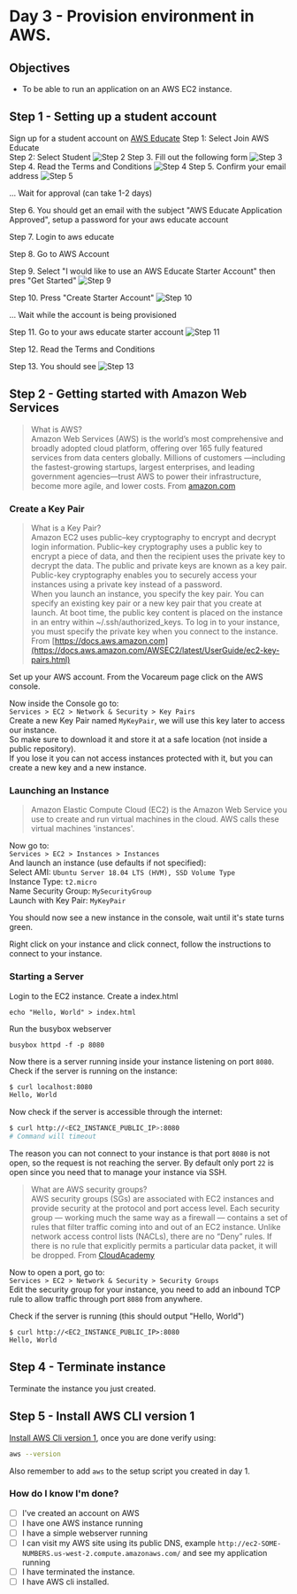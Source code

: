 # Day 3 - Provision environment in AWS.

## Objectives

- To be able to run an application on an AWS EC2 instance.

## Step 1 - Setting up a student account
Sign up for a student account on [AWS Educate](https://aws.amazon.com/education/awseducate/)
Step 1: Select Join AWS Educate  
Step 2: Select Student ![Step 2](Step2.png)
Step 3. Fill out the following form ![Step 3](Step3.png)
Step 4. Read the Terms and Conditions ![Step 4](Step4.png)
Step 5. Confirm your email address ![Step 5](Step5.png)  

... Wait for approval (can take 1-2 days)

Step 6. You should get an email with the subject "AWS Educate Application Approved", setup a password for your aws educate account

Step 7. Login to aws educate

Step 8. Go to AWS Account

Step 9. Select "I would like to use an AWS Educate Starter Account" then pres "Get Started" ![Step 9](Step9.png)  

Step 10. Press "Create Starter Account" ![Step 10](Step10.png)  

... Wait while the account is being provisioned

Step 11. Go to your aws educate starter account ![Step 11](Step11.png)  

Step 12. Read the Terms and Conditions

Step 13. You should see ![Step 13](Step13.png)  

## Step 2 - Getting started with Amazon Web Services

> What is AWS?   
> Amazon Web Services (AWS) is the world’s most comprehensive and broadly adopted cloud platform, offering over 165 fully featured services from data centers globally. Millions of customers —including the fastest-growing startups, largest enterprises, and leading government agencies—trust AWS to power their infrastructure, become more agile, and lower costs. From [amazon.com](https://aws.amazon.com/what-is-aws/)

### Create a Key Pair

> What is a Key Pair?   
> Amazon EC2 uses public–key cryptography to encrypt and decrypt login information. Public–key cryptography uses a public key to encrypt a piece of data, and then the recipient uses the private key to decrypt the data. The public and private keys are known as a key pair. Public-key cryptography enables you to securely access your instances using a private key instead of a password.   
> When you launch an instance, you specify the key pair. You can specify an existing key pair or a new key pair that you create at launch. At boot time, the public key content is placed on the instance in an entry within ~/.ssh/authorized_keys. To log in to your instance, you must specify the private key when you connect to the instance. From [https://docs.aws.amazon.com](https://docs.aws.amazon.com/AWSEC2/latest/UserGuide/ec2-key-pairs.html)

Set up your AWS account.
From the Vocareum page click on the AWS console.

Now inside the Console go to:\
`Services > EC2 > Network & Security > Key Pairs`\
Create a new Key Pair named `MyKeyPair`, we will use this key later to access our instance.\
So make sure to download it and store it at a safe location (not inside a public repository).\
If you lose it you can not access instances protected with it, but you can create a new key
and a new instance.

### Launching an Instance

> Amazon Elastic Compute Cloud (EC2) is the Amazon Web Service you use to create and run virtual machines in the cloud. AWS calls these virtual machines 'instances'.

Now go to:\
`Services > EC2 > Instances > Instances`\
And launch an instance (use defaults if not specified):\
Select AMI: `Ubuntu Server 18.04 LTS (HVM), SSD Volume Type`\
Instance Type: `t2.micro`\
Name Security Group: `MySecurityGroup`\
Launch with Key Pair: `MyKeyPair`

You should now see a new instance in the console, wait until it's state turns
green.

Right click on your instance and click connect, follow the instructions to connect to your instance.

### Starting a Server
Login to the EC2 instance.
Create a index.html
```
echo "Hello, World" > index.html
```
Run the busybox webserver
```
busybox httpd -f -p 8080
```

Now there is a server running inside your instance listening on port `8080`.\
Check if the server is running on the instance:
```bash
$ curl localhost:8080
Hello, World
```

Now check if the server is accessible through the internet:
```bash
$ curl http://<EC2_INSTANCE_PUBLIC_IP>:8080
# Command will timeout
```

The reason you can not connect to your instance is that port `8080` is not open, so the
request is not reaching the server. By default only port `22` is open since you need that
to manage your instance via SSH.

> What are AWS security groups?   
> AWS security groups (SGs) are associated with EC2 instances and provide security at the protocol and port access level. Each security group — working much the same way as a firewall — contains a set of rules that filter traffic coming into and out of an EC2 instance. Unlike network access control lists (NACLs), there are no “Deny” rules. If there is no rule that explicitly permits a particular data packet, it will be dropped. From [CloudAcademy](https://cloudacademy.com/blog/aws-security-groups-instance-level-security/)

Now to open a port, go to:\
`Services > EC2 > Network & Security > Security Groups`\
Edit the security group for your instance, you need to add an inbound TCP rule to
allow traffic through port `8080` from anywhere.

Check if the server is running (this should output "Hello, World")
```
$ curl http://<EC2_INSTANCE_PUBLIC_IP>:8080
Hello, World
```

## Step 4 - Terminate instance

Terminate the instance you just created.

## Step 5 - Install AWS CLI version 1

[Install AWS Cli version 1](https://docs.aws.amazon.com/cli/latest/userguide/install-cliv1.html), once you are
done verify using:
```bash
aws --version
```

Also remember to add `aws` to the setup script you created in day 1.

### How do I know I'm done?

- [ ] I've created an account on AWS
- [ ] I have one AWS instance running
- [ ] I have a simple webserver running
- [ ] I can visit my AWS site using its public DNS, example
      `http://ec2-SOME-NUMBERS.us-west-2.compute.amazonaws.com/` and see my
      application running
- [ ] I have terminated the instance.
- [ ] I have AWS cli installed.
